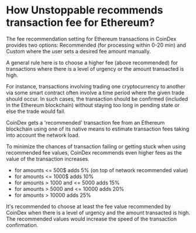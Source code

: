 # How Unstoppable recommends transaction fee for Ethereum?

The fee recommendation setting for Ethereum transactions in CoinDex provides two options: Recommended (for processing within 0-20 min) and Custom where the user sets a desired fee amount manually.

A general rule here is to choose a higher fee (above recommended) for transactions where there is a level of urgency or the amount transacted is high.

For instance, transactions involving trading one cryptocurrency to another via some smart contract often involve a time period where the given trade should occur. In such cases, the transaction should be confirmed (included in the Ethereum blockchain) without staying too long in pending state or else the trade would fail.

CoinDex gets a 'recommended' transaction fee from an Ethereum blockchain using one of its native means to estimate transaction fees taking into account the network load.

To minimize the chances of transaction failing or getting stuck when using recommended fee values, CoinDex recommends even higher fees as the value of the transaction increases.

- for amounts <= 500$ adds 5% (on top of network recommended value)
- for amounts <= 1000$ adds 10%
- for amounts > 1000 and <= 5000 adds 15%
- for amounts > 5000 and <= 10000 adds 20%
- for amounts > 10000 adds 25%

It's recommended to choose at least the fee value recommended by CoinDex when there is a level of urgency and the amount transacted is high. The recommended values would increase the speed of the transaction confirmation.

